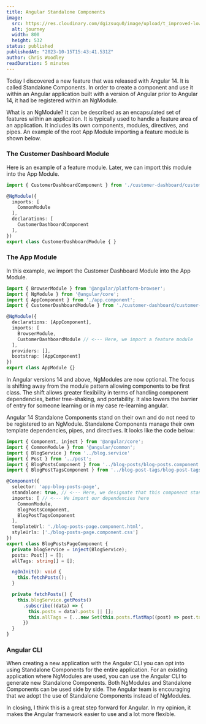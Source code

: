 ```yaml
---
title: Angular Standalone Components
image:
  src: https://res.cloudinary.com/dgizsuqu0/image/upload/t_improved-low-quality-scale-800px/landscape-nature-path-pathway-outdoor-wilderness-683875-pxhere.com_is3dhs.jpg
  alt: journey
  width: 800
  height: 532
status: published
publishedAt: "2023-10-15T15:43:41.531Z"
author: Chris Woodley
readDuration: 5 minutes
---
```


Today I discovered a new feature that was released with Angular 14. It is called Standalone Components. In order to create a component and use it within an Angular application built with a version of Angular prior to Angular 14, it had be registered within an NgModule.

What is an NgModule? It can be described as an encapsulated set of features within an application. It is typically used to handle a feature area of an application. It includes its own components, modules, directives, and pipes. An example of the root App Module importing a feature module is shown below.

### The Customer Dashboard Module

Here is an example of a feature module. Later, we can import this module into the App Module.

```typescript
import { CustomerDashboardComponent } from './customer-dashboard/customer-dashboard.component';

@NgModule({
  imports: [
    CommonModule
  ],
  declarations: [
    CustomerDashboardComponent
  ],
})
export class CustomerDashboardModule { }
```

### The App Module

In this example, we import the Customer Dashboard Module into the App Module.

```typescript
import { BrowserModule } from '@angular/platform-browser';
import { NgModule } from '@angular/core';
import { AppComponent } from './app.component';
import { CustomerDashboardModule } from './customer-dashboard/customer-dashboard.module';

@NgModule({
  declarations: [AppComponent],
  imports: [
    BrowserModule,
    CustomerDashboardModule // <--- Here, we import a feature module
  ],
  providers: [],
  bootstrap: [AppComponent]
})
export class AppModule {}
```

In Angular versions 14 and above, NgModules are now optional. The focus is shifting away from the module pattern allowing components to be first class. The shift allows greater flexibility in terms of handling component dependencies, better tree-shaking, and portability. It also lowers the barrier of entry for someone learning or in my case re-learning angular.

Angular 14 Standalone Components stand on their own and do not need to be registered to an NgModule. Standalone Components manage their own template dependencies, pipes, and directives. It looks like the code below:

```typescript
import { Component, inject } from '@angular/core';
import { CommonModule } from '@angular/common';
import { BlogService } from '../blog.service'
import { Post } from '../post';
import { BlogPostsComponent } from '../blog-posts/blog-posts.component'
import { BlogPostTagsComponent } from '../blog-post-tags/blog-post-tags.component';

@Component({
  selector: 'app-blog-posts-page',
  standalone: true, // <--- Here, we designate that this component stands alone
  imports: [ // <--- We import our dependencies here
    CommonModule,
    BlogPostsComponent,
    BlogPostTagsComponent
  ],
  templateUrl: './blog-posts-page.component.html',
  styleUrls: ['./blog-posts-page.component.css']
})
export class BlogPostsPageComponent {
  private blogService = inject(BlogService);
  posts: Post[] = [];
  allTags: string[] = [];

  ngOnInit(): void {
    this.fetchPosts();
  }

  private fetchPosts() {
    this.blogService.getPosts()
      .subscribe((data) => {
        this.posts = data?.posts || [];
        this.allTags = [...new Set(this.posts.flatMap((post) => post.tags))]
      })
  }
}
```

### Angular CLI

When creating a new application with the Angular CLI you can opt into using Standalone Components for the entire application. For an existing application where NgModules are used, you can use the Angular CLI to generate new Standalone Components. Both NgModules and Standalone Components can be used side by side. The Angular team is encouraging that we adopt the use of Standalone Components instead of NgModules.

In closing, I think this is a great step forward for Angular. In my opinion, it makes the Angular framework easier to use and a lot more flexible.
